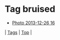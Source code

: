 <!--
title: Tag bruised
date: 2020-06-28T15:26:59.159Z
tags:
-->
# Tag bruised

 * [Photo 2013-12-26 16](71208507934.md)

| [Tags](tags.md) | [Top](index.md) |

